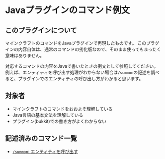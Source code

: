 # Javaプラグインのコマンド例文


## このプラグインについて

マインクラフトのコマンドをJavaプラグインで再現したものです。
このプラグインの内容自体は、通常のコマンドの劣化版なので、そのまま使ってもまったく意味はありません。  

対応するコマンドの内容をJavaで書いたときの例文として参照してください。
例えば、エンティティを呼び出す処理がわからない場合は`/summon`の記述を調べると、プラグインでのエンティティの呼び出し方がわかると思います。


## 対象者

* マインクラフトのコマンドをおおよそ理解している
* Java言語の基本文法を理解している
* プラグイン(bukkit)での書き方がよくわからない


## 記述済みのコマンド一覧

* [`/summon`: エンティティを呼び出す](src/main/java/net/akihamitsuki/slash_command_clone/SummonCommand.java)
